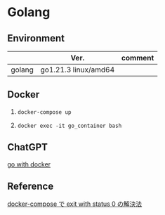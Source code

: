 # Golang

## Environment

|  | Ver. | comment |
| :---: | --- | ---: |
|golang|go1.21.3 linux/amd64||

## Docker

1. `docker-compose up`

2. `docker exec -it go_container bash`

## ChatGPT

[go with docker](https://chat.openai.com/share/f5f29c53-fb0f-4bfe-8b64-4503b718b0ef)

## Reference

[docker-compose で exit with status 0 の解決法](https://zenn.dev/torkralle/articles/388ae878cb5f8b)
